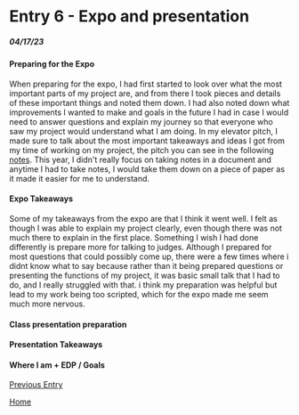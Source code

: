 # Entry 6 - Expo and presentation
##### 04/17/23

#### Preparing for the Expo <br>
When preparing for the expo, I had first started to look over what the most important parts of my project are, and from there I took pieces and details of these important things and noted them down. I had also noted down what improvements I wanted to make and goals in the future I had in case I would need to answer questions and explain my journey so that everyone who saw my project would understand what I am doing. In my elevator pitch, I made sure to talk about the most important takeaways and ideas I got from my time of working on my project, the pitch you can see in the following [notes](https://docs.google.com/document/d/1FxfTsm58L4cC5AzZkxz5yUiHB6wz8GvOv6CUxXROj9Y/edit). This year, I didn't really focus on taking notes in a document and anytime I had to take notes, I would take them down on a piece of paper as it made it easier for me to understand. <br>
#### Expo Takeaways <br>
Some of my takeaways from the expo are that I think it went well. I felt as though I was able to explain my project clearly, even though there was not much there to explain in the first place. Something I wish I had done differently is prepare more for talking to judges. Although I prepared for most questions that could possibly come up, there were a few times where i didnt know what to say because rather than it being prepared questions or presenting the functions of my project, it was basic small talk that I had to do, and I really struggled with that. i think my preparation was helpful but lead to my work being too scripted, which for the expo made me seem much more nervous. <br>
#### Class presentation preparation <br>

#### Presentation Takeaways <br>

#### Where I am + EDP / Goals <br>

[Previous Entry](entry05.md) 

[Home](../README.md)
